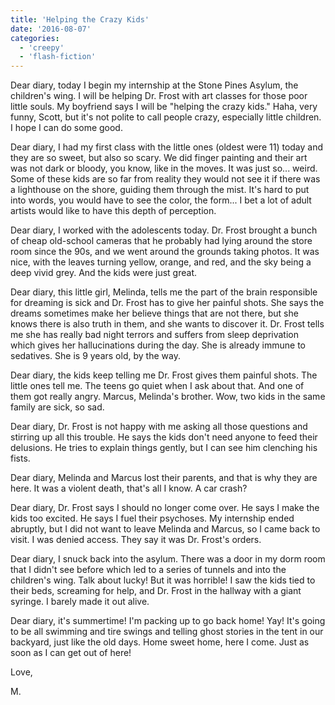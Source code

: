 ```yaml
---
title: 'Helping the Crazy Kids'
date: '2016-08-07'
categories:
  - 'creepy'
  - 'flash-fiction'
---
```


Dear diary, today I begin my internship at the Stone Pines Asylum, the
children's wing. I will be helping Dr. Frost with art classes for those poor
little souls. My boyfriend says I will be "helping the crazy kids." Haha, very
funny, Scott, but it's not polite to call people crazy, especially little
children. I hope I can do some good.

<!-- truncate -->

Dear diary, I had my first class with the little ones (oldest were 11) today and
they are so sweet, but also so scary. We did finger painting and their art was
not dark or bloody, you know, like in the moves. It was just so... weird. Some
of these kids are so far from reality they would not see it if there was a
lighthouse on the shore, guiding them through the mist. It's hard to put into
words, you would have to see the color, the form... I bet a lot of adult artists
would like to have this depth of perception.

Dear diary, I worked with the adolescents today. Dr. Frost brought a bunch of
cheap old-school cameras that he probably had lying around the store room since
the 90s, and we went around the grounds taking photos. It was nice, with the
leaves turning yellow, orange, and red, and the sky being a deep vivid grey. And
the kids were just great.

Dear diary, this little girl, Melinda, tells me the part of the brain
responsible for dreaming is sick and Dr. Frost has to give her painful shots.
She says the dreams sometimes make her believe things that are not there, but
she knows there is also truth in them, and she wants to discover it. Dr. Frost
tells me she has really bad night terrors and suffers from sleep deprivation
which gives her hallucinations during the day. She is already immune to
sedatives. She is 9 years old, by the way.

Dear diary, the kids keep telling me Dr. Frost gives them painful shots. The
little ones tell me. The teens go quiet when I ask about that. And one of them
got really angry. Marcus, Melinda's brother. Wow, two kids in the same family
are sick, so sad.

Dear diary, Dr. Frost is not happy with me asking all those questions and
stirring up all this trouble. He says the kids don't need anyone to feed their
delusions. He tries to explain things gently, but I can see him clenching his
fists.

Dear diary, Melinda and Marcus lost their parents, and that is why they are
here. It was a violent death, that's all I know. A car crash?

Dear diary, Dr. Frost says I should no longer come over. He says I make the kids
too excited. He says I fuel their psychoses. My internship ended abruptly, but I
did not want to leave Melinda and Marcus, so I came back to visit. I was denied
access. They say it was Dr. Frost's orders.

Dear diary, I snuck back into the asylum. There was a door in my dorm room that
I didn't see before which led to a series of tunnels and into the children's
wing. Talk about lucky! But it was horrible! I saw the kids tied to their beds,
screaming for help, and Dr. Frost in the hallway with a giant syringe. I barely
made it out alive.

Dear diary, it's summertime! I'm packing up to go back home! Yay! It's going to
be all swimming and tire swings and telling ghost stories in the tent in our
backyard, just like the old days. Home sweet home, here I come. Just as soon as
I can get out of here!

Love,

M.
